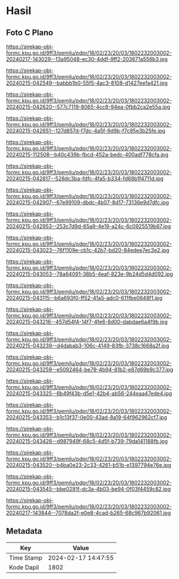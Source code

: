 # Hasil

## Foto C Plano

https://sirekap-obj-formc.kpu.go.id/9ff3/pemilu/pdpr/18/02/23/20/03/1802232003002-20240217-143029--13a95048-ec30-4ddf-9ff2-203671a556b3.jpg

https://sirekap-obj-formc.kpu.go.id/9ff3/pemilu/pdpr/18/02/23/20/03/1802232003002-20240215-042549--babbb1b0-55f5-4ac3-8108-d1427eefa421.jpg

https://sirekap-obj-formc.kpu.go.id/9ff3/pemilu/pdpr/18/02/23/20/03/1802232003002-20240215-042620--577c7119-8065-4cc8-94ea-0fbb2ca2e55a.jpg

https://sirekap-obj-formc.kpu.go.id/9ff3/pemilu/pdpr/18/02/23/20/03/1802232003002-20240215-042651--127d857d-f7dc-4a5f-9d9b-f7c95e3b25fe.jpg

https://sirekap-obj-formc.kpu.go.id/9ff3/pemilu/pdpr/18/02/23/20/03/1802232003002-20240215-112508--b40c439b-fbcd-452a-bedc-400adf778cfa.jpg

https://sirekap-obj-formc.kpu.go.id/9ff3/pemilu/pdpr/18/02/23/20/03/1802232003002-20240215-042817--528dc3ba-fdfc-4fa5-b334-fd68b1f4711d.jpg

https://sirekap-obj-formc.kpu.go.id/9ff3/pemilu/pdpr/18/02/23/20/03/1802232003002-20240215-042907--67e99109-dbdc-4b07-8d17-73136e9d7dfc.jpg

https://sirekap-obj-formc.kpu.go.id/9ff3/pemilu/pdpr/18/02/23/20/03/1802232003002-20240215-042953--253c7d9d-65a9-4e19-a24c-6c0925519b67.jpg

https://sirekap-obj-formc.kpu.go.id/9ff3/pemilu/pdpr/18/02/23/20/03/1802232003002-20240215-043023--76f1109e-cb1c-42b7-bd20-84edee7ec3e2.jpg

https://sirekap-obj-formc.kpu.go.id/9ff3/pemilu/pdpr/18/02/23/20/03/1802232003002-20240215-043053--78a64091-38b5-4eaf-823e-9b24d5d4d092.jpg

https://sirekap-obj-formc.kpu.go.id/9ff3/pemilu/pdpr/18/02/23/20/03/1802232003002-20240215-043115--b6a693f0-ff52-41a5-adc0-611fbe0648f1.jpg

https://sirekap-obj-formc.kpu.go.id/9ff3/pemilu/pdpr/18/02/23/20/03/1802232003002-20240215-043216--457d54f4-14f7-4fe6-8d00-dabdae6a4f9b.jpg

https://sirekap-obj-formc.kpu.go.id/9ff3/pemilu/pdpr/18/02/23/20/03/1802232003002-20240215-043239--d4dabab3-106c-4149-83fb-3738c1668a2f.jpg

https://sirekap-obj-formc.kpu.go.id/9ff3/pemilu/pdpr/18/02/23/20/03/1802232003002-20240215-043259--e5092464-be79-4b94-81b2-e87d69b9c377.jpg

https://sirekap-obj-formc.kpu.go.id/9ff3/pemilu/pdpr/18/02/23/20/03/1802232003002-20240215-043325--6b49f43b-d5e1-42b4-ab56-244eaa47ede4.jpg

https://sirekap-obj-formc.kpu.go.id/9ff3/pemilu/pdpr/18/02/23/20/03/1802232003002-20240215-043353--b1c13f37-0e00-43ad-8a19-64f962962cf7.jpg

https://sirekap-obj-formc.kpu.go.id/9ff3/pemilu/pdpr/18/02/23/20/03/1802232003002-20240215-043426--d987949f-68c5-4d5f-b739-79da141188fb.jpg

https://sirekap-obj-formc.kpu.go.id/9ff3/pemilu/pdpr/18/02/23/20/03/1802232003002-20240215-043520--b4ba0e23-2c33-4261-b51b-e1397794e76e.jpg

https://sirekap-obj-formc.kpu.go.id/9ff3/pemilu/pdpr/18/02/23/20/03/1802232003002-20240215-043545--bbe0291f-dc3a-4b03-be94-0f03f4459c82.jpg

https://sirekap-obj-formc.kpu.go.id/9ff3/pemilu/pdpr/18/02/23/20/03/1802232003002-20240217-143844--7078da2f-e0e8-4cad-b265-68c967b92061.jpg


## Metadata

| Key        | Value               |
| ---------- | ------------------- |
| Time Stamp | 2024-02-17 14:47:55 |
| Kode Dapil | 1802                |



